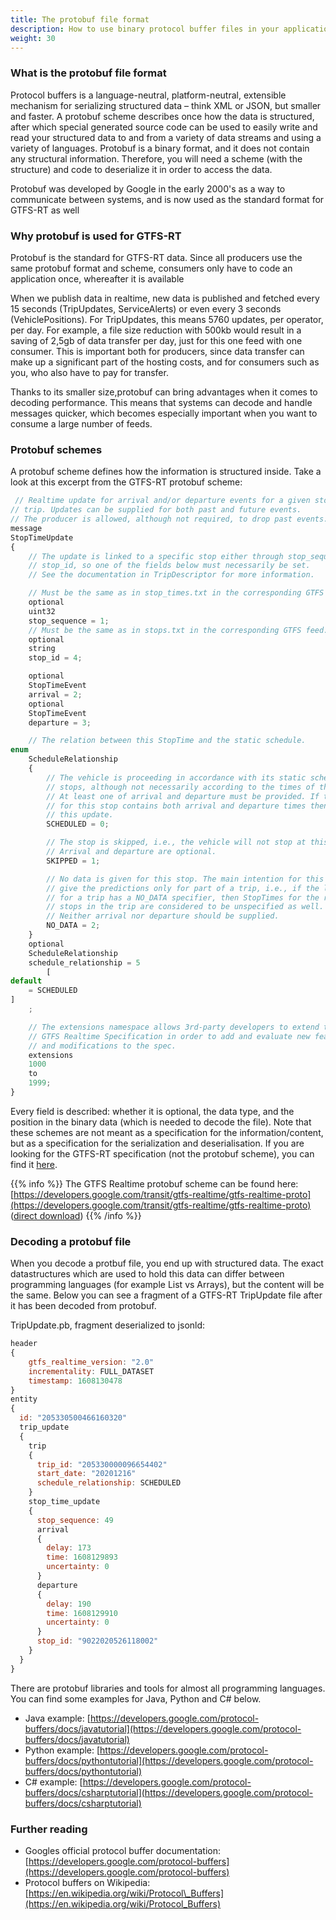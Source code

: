 ```yaml
---
title: The protobuf file format
description: How to use binary protocol buffer files in your application
weight: 30
---
```


### What is the protobuf file format

Protocol buffers is a language-neutral, platform-neutral, extensible mechanism for serializing structured data – think
XML or JSON, but smaller and faster. A protobuf scheme describes once how the data is structured, after which special
generated source code can be used to easily write and read your structured data to and from a variety of data streams
and using a variety of languages. Protobuf is a binary format, and it does not contain any structural information.
Therefore, you will need a scheme (with the structure) and code to deserialize it in order to access the data.

Protobuf was developed by Google in the early 2000's as a way to communicate between systems, and is now used as the
standard format for GTFS-RT as well

### Why protobuf is used for GTFS-RT

Protobuf is the standard for GTFS-RT data. Since all producers use the same protobuf format and scheme, consumers only
have to code an application once, whereafter it is available

When we publish data in realtime, new data is published and fetched every 15 seconds (TripUpdates, ServiceAlerts) or
even every 3 seconds (VehiclePositions). For TripUpdates, this means 5760 updates, per operator, per day. For example,
a file size reduction with 500kb would result in a saving of 2,5gb of data transfer per day, just for this one feed with
one consumer. This is important both for producers, since data transfer can make up a significant part of the hosting
costs, and for consumers such as you, who also have to pay for transfer.

Thanks to its smaller size,protobuf can bring advantages when it comes to decoding performance. This means that systems
can decode and handle messages quicker, which becomes especially important when you want to consume a large number of
feeds.

### Protobuf schemes

A protobuf scheme defines how the information is structured inside. Take a look at this excerpt from the GTFS-RT
protobuf scheme:

```javascript
 // Realtime update for arrival and/or departure events for a given stop on a
// trip. Updates can be supplied for both past and future events.
// The producer is allowed, although not required, to drop past events.
message
StopTimeUpdate
{
    // The update is linked to a specific stop either through stop_sequence or
    // stop_id, so one of the fields below must necessarily be set.
    // See the documentation in TripDescriptor for more information.

    // Must be the same as in stop_times.txt in the corresponding GTFS feed.
    optional
    uint32
    stop_sequence = 1;
    // Must be the same as in stops.txt in the corresponding GTFS feed.
    optional
    string
    stop_id = 4;

    optional
    StopTimeEvent
    arrival = 2;
    optional
    StopTimeEvent
    departure = 3;

    // The relation between this StopTime and the static schedule.
enum
    ScheduleRelationship
    {
        // The vehicle is proceeding in accordance with its static schedule of
        // stops, although not necessarily according to the times of the schedule.
        // At least one of arrival and departure must be provided. If the schedule
        // for this stop contains both arrival and departure times then so must
        // this update.
        SCHEDULED = 0;

        // The stop is skipped, i.e., the vehicle will not stop at this stop.
        // Arrival and departure are optional.
        SKIPPED = 1;

        // No data is given for this stop. The main intention for this value is to
        // give the predictions only for part of a trip, i.e., if the last update
        // for a trip has a NO_DATA specifier, then StopTimes for the rest of the
        // stops in the trip are considered to be unspecified as well.
        // Neither arrival nor departure should be supplied.
        NO_DATA = 2;
    }
    optional
    ScheduleRelationship
    schedule_relationship = 5
        [
default
    = SCHEDULED
]
    ;

    // The extensions namespace allows 3rd-party developers to extend the
    // GTFS Realtime Specification in order to add and evaluate new features
    // and modifications to the spec.
    extensions
    1000
    to
    1999;
}

```

Every field is described: whether it is optional, the data type, and the position in the binary data (which is
needed to decode the file). Note that these schemes are not meant as a specification for the information/content, but
as a specification for the serialization and deserialisation. If you are looking for the GTFS-RT specification (not the
protobuf scheme), you can find it [here](https://developers.google.com/transit/gtfs-realtime).

{{% info %}} The GTFS Realtime protobuf scheme can be found
here: [https://developers.google.com/transit/gtfs-realtime/gtfs-realtime-proto](https://developers.google.com/transit/gtfs-realtime/gtfs-realtime-proto)
([direct download](https://developers.google.com/transit/gtfs-realtime/gtfs-realtime.proto))
{{% /info %}}

### Decoding a protobuf file

When you decode a protbuf file, you end up with structured data. The exact datastructures which are used to hold this
data can differ between programming languages (for example List vs Arrays), but the content will be the same. Below
you can see a fragment of a GTFS-RT TripUpdate file after it has been decoded from protobuf.

TripUpdate.pb, fragment deserialized to jsonld:

```javascript
header
{
    gtfs_realtime_version: "2.0"
    incrementality: FULL_DATASET
    timestamp: 1608130478
}
entity
{
  id: "205330500466160320"
  trip_update
  {
    trip
    {
      trip_id: "205330000096654402"
      start_date: "20201216"
      schedule_relationship: SCHEDULED
    }
    stop_time_update
    {
      stop_sequence: 49
      arrival
      {
        delay: 173
        time: 1608129893
        uncertainty: 0
      }
      departure
      {
        delay: 190
        time: 1608129910
        uncertainty: 0
      }
      stop_id: "9022020526118002"
    }
  }
}
```

There are protobuf libraries and tools for almost all programming languages. You can find some examples for Java, Python
and C\# below.

* Java
  example: [https://developers.google.com/protocol-buffers/docs/javatutorial](https://developers.google.com/protocol-buffers/docs/javatutorial)
* Python
  example: [https://developers.google.com/protocol-buffers/docs/pythontutorial](https://developers.google.com/protocol-buffers/docs/pythontutorial)
* C\#
  example: [https://developers.google.com/protocol-buffers/docs/csharptutorial](https://developers.google.com/protocol-buffers/docs/csharptutorial)

### Further reading

* Googles official protocol buffer
  documentation: [https://developers.google.com/protocol-buffers](https://developers.google.com/protocol-buffers)
* Protocol buffers on
  Wikipedia: [https://en.wikipedia.org/wiki/Protocol\_Buffers](https://en.wikipedia.org/wiki/Protocol_Buffers)
